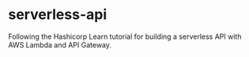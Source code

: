 # serverless-api
Following the Hashicorp Learn tutorial for building a serverless API with AWS Lambda and API Gateway.
